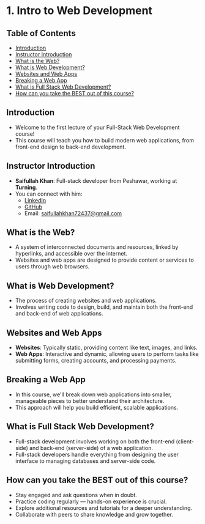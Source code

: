 # 1. **Intro to Web Development**

## Table of Contents
- [Introduction](#introduction)
- [Instructor Introduction](#instructor-introduction)
- [What is the Web?](#what-is-the-web)
- [What is Web Development?](#what-is-web-development)
- [Websites and Web Apps](#websites-and-web-apps)
- [Breaking a Web App](#breaking-a-web-app)
- [What is Full Stack Web Development?](#what-is-full-stack-web-development)
- [How can you take the BEST out of this course?](#how-can-you-take-the-best-out-of-this-course)

## Introduction
- Welcome to the first lecture of your Full-Stack Web Development course!
- This course will teach you how to build modern web applications, from front-end design to back-end development.

## Instructor Introduction
- **Saifullah Khan**: Full-stack developer from Peshawar, working at **Turning**.
- You can connect with him:
  - [LinkedIn](https://www.linkedin.com/in/saifullah-khan-4aa554231/)
  - [GitHub](https://github.com/saifullah72437)
  - Email: saifullahkhan72437@gmail.com

## What is the Web?
- A system of interconnected documents and resources, linked by hyperlinks, and accessible over the internet.
- Websites and web apps are designed to provide content or services to users through web browsers.

## What is Web Development?
- The process of creating websites and web applications.
- Involves writing code to design, build, and maintain both the front-end and back-end of web applications.

## Websites and Web Apps
- **Websites**: Typically static, providing content like text, images, and links.
- **Web Apps**: Interactive and dynamic, allowing users to perform tasks like submitting forms, creating accounts, and processing payments.

## Breaking a Web App
- In this course, we'll break down web applications into smaller, manageable pieces to better understand their architecture.
- This approach will help you build efficient, scalable applications.

## What is Full Stack Web Development?
- Full-stack development involves working on both the front-end (client-side) and back-end (server-side) of a web application.
- Full-stack developers handle everything from designing the user interface to managing databases and server-side code.

## How can you take the BEST out of this course?
- Stay engaged and ask questions when in doubt.
- Practice coding regularly — hands-on experience is crucial.
- Explore additional resources and tutorials for a deeper understanding.
- Collaborate with peers to share knowledge and grow together.
